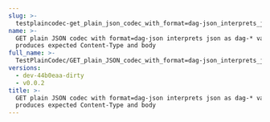 ```yaml
---
slug: >-
  testplaincodec-get_plain_json_codec_with_format=dag-json_interprets_json_as_dag-*_variant_and_produces_expected_content-type_and_body
name: >-
  GET plain JSON codec with format=dag-json interprets json as dag-* variant and
  produces expected Content-Type and body
full_name: >-
  TestPlainCodec/GET_plain_JSON_codec_with_format=dag-json_interprets_json_as_dag-*_variant_and_produces_expected_Content-Type_and_body
versions:
  - dev-44b0eaa-dirty
  - v0.0.2
title: >-
  GET plain JSON codec with format=dag-json interprets json as dag-* variant and
  produces expected Content-Type and body
---
```


